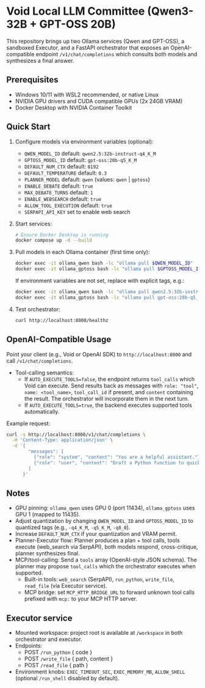 Void Local LLM Committee (Qwen3-32B + GPT-OSS 20B)
===================================================

This repository brings up two Ollama services (Qwen and GPT-OSS), a sandboxed Executor, and a FastAPI orchestrator that exposes an OpenAI-compatible endpoint `/v1/chat/completions` which consults both models and synthesizes a final answer.

Prerequisites
-------------
- Windows 10/11 with WSL2 recommended, or native Linux
- NVIDIA GPU drivers and CUDA compatible GPUs (2x 24GB VRAM)
- Docker Desktop with NVIDIA Container Toolkit

Quick Start
-----------
1. Configure models via environment variables (optional):
   - `QWEN_MODEL_ID` default: `qwen2.5:32b-instruct-q4_K_M`
   - `GPTOSS_MODEL_ID` default: `gpt-oss:20b-q5_K_M`
   - `DEFAULT_NUM_CTX` default: `8192`
   - `DEFAULT_TEMPERATURE` default: `0.3`
   - `PLANNER_MODEL` default: `qwen` (values: `qwen` | `gptoss`)
   - `ENABLE_DEBATE` default: `true`
   - `MAX_DEBATE_TURNS` default: `1`
   - `ENABLE_WEBSEARCH` default: `true`
   - `ALLOW_TOOL_EXECUTION` default: `true`
   - `SERPAPI_API_KEY` set to enable web search

2. Start services:
   ```bash
   # Ensure Docker Desktop is running
   docker compose up -d --build
   ```

3. Pull models in each Ollama container (first time only):
   ```bash
   docker exec -it ollama_qwen bash -lc "ollama pull $QWEN_MODEL_ID"
   docker exec -it ollama_gptoss bash -lc "ollama pull $GPTOSS_MODEL_ID"
   ```

   If environment variables are not set, replace with explicit tags, e.g.:
   ```bash
   docker exec -it ollama_qwen bash -lc "ollama pull qwen2.5:32b-instruct-q4_K_M"
   docker exec -it ollama_gptoss bash -lc "ollama pull gpt-oss:20b-q5_K_M"
   ```

4. Test orchestrator:
   ```bash
   curl http://localhost:8000/healthz
   ```

OpenAI-Compatible Usage
-----------------------
Point your client (e.g., Void or OpenAI SDK) to `http://localhost:8000` and call `/v1/chat/completions`.
- Tool-calling semantics:
  - If `AUTO_EXECUTE_TOOLS=false`, the endpoint returns `tool_calls` which Void can execute. Send results back as messages with `role: "tool"`, `name: <tool_name>`, `tool_call_id` if present, and `content` containing the result. The orchestrator will incorporate them in the next turn.
  - If `AUTO_EXECUTE_TOOLS=true`, the backend executes supported tools automatically.


Example request:
```bash
curl -s http://localhost:8000/v1/chat/completions \
  -H 'Content-Type: application/json' \
  -d '{
        "messages": [
          {"role": "system", "content": "You are a helpful assistant."},
          {"role": "user", "content": "Draft a Python function to quicksort a list."}
        ]
      }'
```

Notes
-----
- GPU pinning: `ollama_qwen` uses GPU 0 (port 11434), `ollama_gptoss` uses GPU 1 (mapped to 11435).
- Adjust quantization by changing `QWEN_MODEL_ID` and `GPTOSS_MODEL_ID` to quantized tags (e.g., `-q4_K_M`, `-q5_K_M`, `-q8_0`).
- Increase `DEFAULT_NUM_CTX` if your quantization and VRAM permit.
- Planner-Executor flow: Planner produces a plan + tool calls, tools execute (web_search via SerpAPI), both models respond, cross-critique, planner synthesizes final.
- MCP/tool-calling: Send a `tools` array (OpenAI-style JSON schema). The planner may propose `tool_calls` which the orchestrator executes when supported.
  - Built-in tools: `web_search` (SerpAPI), `run_python`, `write_file`, `read_file` (via Executor service).
  - MCP bridge: set `MCP_HTTP_BRIDGE_URL` to forward unknown tool calls prefixed with `mcp:` to your MCP HTTP server.

Executor service
----------------
- Mounted workspace: project root is available at `/workspace` in both orchestrator and executor.
- Endpoints:
  - POST `/run_python` { code }
  - POST `/write_file` { path, content }
  - POST `/read_file` { path }
- Environment knobs: `EXEC_TIMEOUT_SEC`, `EXEC_MEMORY_MB`, `ALLOW_SHELL` (optional `/run_shell` disabled by default).



